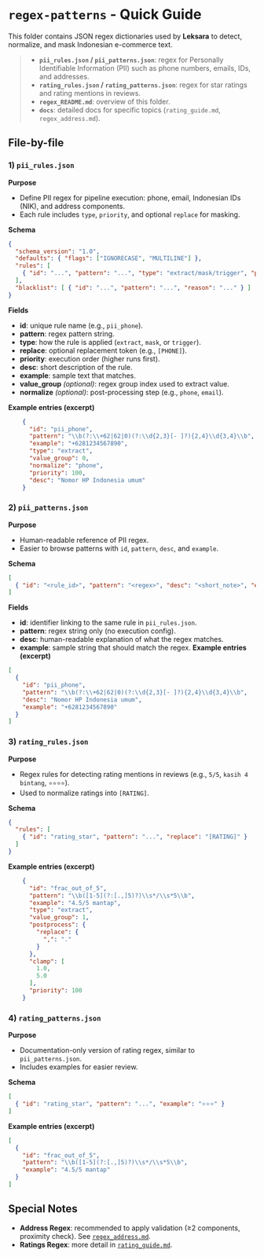 # `regex-patterns` - Quick Guide

This folder contains JSON regex dictionaries used by **Leksara** to detect, normalize, and mask Indonesian e-commerce text.

> * **`pii_rules.json` / `pii_patterns.json`**: regex for Personally Identifiable Information (PII) such as phone numbers, emails, IDs, and addresses.
> * **`rating_rules.json` / `rating_patterns.json`**: regex for star ratings and rating mentions in reviews.
> * **`regex_README.md`**: overview of this folder.
> * **`docs`**: detailed docs for specific topics (`rating_guide.md`, `regex_address.md`).

## File-by-file

### 1) `pii_rules.json`

**Purpose**

* Define PII regex for pipeline execution: phone, email, Indonesian IDs (NIK), and address components.
* Each rule includes `type`, `priority`, and optional `replace` for masking.

**Schema**

```json
{
  "schema_version": "1.0",
  "defaults": { "flags": ["IGNORECASE", "MULTILINE"] },
  "rules": [
    { "id": "...", "pattern": "...", "type": "extract/mask/trigger", "priority": 100 }
  ],
  "blacklist": [ { "id": "...", "pattern": "...", "reason": "..." } ]
}
```
**Fields**

* **id**: unique rule name (e.g., `pii_phone`).
* **pattern**: regex pattern string.
* **type**: how the rule is applied (`extract`, `mask`, or `trigger`).
* **replace**: optional replacement token (e.g., `[PHONE]`).
* **priority**: execution order (higher runs first).
* **desc**: short description of the rule.
* **example**: sample text that matches.
* **value\_group** *(optional)*: regex group index used to extract value.
* **normalize** *(optional)*: post-processing step (e.g., `phone`, `email`).

**Example entries (excerpt)**

```json
    {
      "id": "pii_phone",
      "pattern": "\\b(?:\\+62|62|0)(?:\\d{2,3}[- ]?){2,4}\\d{3,4}\\b",
      "example": "+6281234567890",
      "type": "extract",
      "value_group": 0,
      "normalize": "phone",
      "priority": 100,
      "desc": "Nomor HP Indonesia umum"
    }
```

### 2) `pii_patterns.json`

**Purpose**

* Human-readable reference of PII regex.
* Easier to browse patterns with `id`, `pattern`, `desc`, and `example`.

**Schema**

```json
[
  { "id": "<rule_id>", "pattern": "<regex>", "desc": "<short_note>", "example": "<example_text>" }
]
```
**Fields**

* **id**: identifier linking to the same rule in `pii_rules.json`.
* **pattern**: regex string only (no execution config).
* **desc**: human-readable explanation of what the regex matches.
* **example**: sample string that should match the regex.
**Example entries (excerpt)**

```json
[
  {
    "id": "pii_phone",
    "pattern": "\\b(?:\\+62|62|0)(?:\\d{2,3}[- ]?){2,4}\\d{3,4}\\b",
    "desc": "Nomor HP Indonesia umum",
    "example": "+6281234567890"
  }
]
```

### 3) `rating_rules.json`

**Purpose**

* Regex rules for detecting rating mentions in reviews (e.g., `5/5`, `kasih 4 bintang`, `⭐⭐⭐⭐`).
* Used to normalize ratings into `[RATING]`.

**Schema**

```json
{
  "rules": [
    { "id": "rating_star", "pattern": "...", "replace": "[RATING]" }
  ]
}
```

**Example entries (excerpt)**

```json
    {
      "id": "frac_out_of_5",
      "pattern": "\\b([1-5](?:[.,]5)?)\\s*/\\s*5\\b",
      "example": "4.5/5 mantap",
      "type": "extract",
      "value_group": 1,
      "postprocess": {
        "replace": {
          ",": "."
        }
      },
      "clamp": [
        1.0,
        5.0
      ],
      "priority": 100
    }
```

### 4) `rating_patterns.json`

**Purpose**

* Documentation-only version of rating regex, similar to `pii_patterns.json`.
* Includes examples for easier review.

**Schema**

```json
[
  { "id": "rating_star", "pattern": "...", "example": "⭐⭐⭐" }
]
```

**Example entries (excerpt)**

```json
[
  {
    "id": "frac_out_of_5",
    "pattern": "\\b([1-5](?:[.,]5)?)\\s*/\\s*5\\b",
    "example": "4.5/5 mantap"
  }
]
```

## Special Notes

* **Address Regex**: recommended to apply validation (≥2 components, proximity check). See [`regex_address.md`](./docs/regex_address.md).
* **Ratings Regex**: more detail in [`rating_guide.md`](./docs/rating_guide.md).
